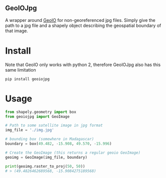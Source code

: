 GeoIOJpg
--------

A wrapper around [GeoIO](https://github.com/DigitalGlobe/geoio) for non-georeferenced jpg files.  Simply give the path to a jpg file and a shapely object describing the geospatial boundary of that image.

# Install

Note that GeoIO only works with python 2, therefore GeoIOJpg also has this same limitation

```
pip install geoiojpg
```

# Usage

```Python
from shapely.geometry import box
from geoiojpg import GeoImage

# Path to some satellite image in jpg format
img_file = './img.jpg'

# bounding box (somewhere in Madagascar)
boundary = box(49.482, -15.908, 49.570, -15.996)

# Create the GeoImage (this returns a regular geoio GeoImage)
geoimg = GeoImage(img_file, boundary)

print(geoimg.raster_to_proj(50, 50))
# > (49.4826462689568, -15.9084275189568)

```